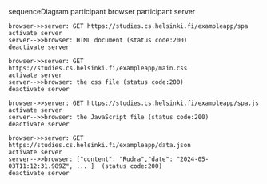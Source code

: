 sequenceDiagram
    participant browser
    participant server

    browser->>server: GET https://studies.cs.helsinki.fi/exampleapp/spa
    activate server
    server-->>browser: HTML document (status code:200)
    deactivate server

    browser->>server: GET https://studies.cs.helsinki.fi/exampleapp/main.css
    activate server
    server-->>browser: the css file (status code:200)
    deactivate server

    browser->>server: GET https://studies.cs.helsinki.fi/exampleapp/spa.js
    activate server
    server-->>browser: the JavaScript file (status code:200)
    deactivate server

    browser->>server: GET https://studies.cs.helsinki.fi/exampleapp/data.json
    activate server
    server-->>browser: ["content": "Rudra","date": "2024-05-03T11:12:31.989Z", ... ]  (status code:200)
    deactivate server